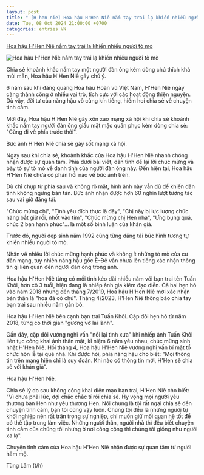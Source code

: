 ```yaml
---
layout: post
title: " [H hen nie] Hoa hậu H'Hen Niê nắm tay trai lạ khiến nhiều người tò mò"
date: Tue, 08 Oct 2024 21:00:00 +0700
categories: entries VN
---
```

[Hoa hậu H'Hen Niê nắm tay trai lạ khiến nhiều người tò mò](https://m.nguoiduatin.vn/hoa-hau-hhen-nie-nam-tay-trai-la-khien-nhieu-nguoi-to-mo-204241008215415196.htm)

![Hoa hậu H'Hen Niê nắm tay trai lạ khiến nhiều người tò mò](https://nguoiduatin.mediacdn.vn/zoom/600_315/84137818385850368/2024/10/8/hhen-nie-tham-gia-chuong-trinh-bien-gioi-bien-dao-trong-tim-toi10-09132088-17283991221491835899501-102-0-479-720-crop-17283991371141658438322.jpeg)

Chia sẻ khoảnh khắc nắm tay một người đàn ông kèm dòng chú thích khá mùi mẫn, Hoa hậu H'Hen Niê gây chú ý.

6 năm sau khi đăng quang Hoa hậu Hoàn vũ Việt Nam, H'Hen Niê ngày càng thành công ở nhiều vai trò, tích cực với các hoạt động thiện nguyện. Dù vậy, đời tư của nàng hậu vô cùng kín tiếng, hiếm hoi chia sẻ về chuyện tình cảm.



Mới đây, Hoa hậu H'Hen Niê gây xôn xao mạng xã hội khi chia sẻ khoảnh khắc nắm tay người đàn ông giấu mặt mặc quân phục kèm dòng chia sẻ: "Cùng đi về phía trước thôi".

Bức ảnh H'Hen Niê chia sẻ gây sốt mạng xã hội.

Ngay sau khi chia sẻ, khoảnh khắc của Hoa hậu H'Hen Niê nhanh chóng nhận được sự quan tâm. Phía dưới bài viết, dân tình để lại lời chúc mừng và bày tỏ sự tò mò về danh tính của người đàn ông này. Đến hiện tại, Hoa hậu H'Hen Niê chưa có phản hồi nào về bức ảnh trên.

Dù chỉ chụp từ phía sau và không rõ mặt, hình ảnh này vẫn đủ để khiến dân tình không ngừng bàn tán. Bức ảnh nhận được hơn 60 nghìn lượt tương tác sau vài giờ đăng tải.

"Chúc mừng chị", "Tình yêu đích thực là đây", "Chị này bị lực lượng chức năng bắt giữ rồi, nhốt vào tim", "Chúc mừng chị Hen nha", "Ưng bụng quá, chúc 2 bạn hạnh phúc"... là một số bình luận của khán giả.

Trước đó, người đẹp sinh năm 1992 cũng từng đăng tải bức hình tương tự khiến nhiều người tò mò.

Nhận về nhiều lời chúc mừng hạnh phúc và không ít những tò mò của cư dân mạng, tuy nhiên nàng hậu gốc Ê-Đê vẫn chưa lên tiếng xác nhận thông tin gì liên quan đến người đàn ông trong ảnh.

Hoa hậu H'Hen Niê từng có mối tình kéo dài nhiều năm với bạn trai tên Tuấn Khôi, hơn cô 3 tuổi, hiện đang là nhiếp ảnh gia kiêm đạo diễn. Cả hai hẹn hò vào năm 2018 nhưng đến tháng 7/2019, Hoa hậu H'Hen Niê mới xác nhận bản thân là "hoa đã có chủ". Tháng 4/2023, H'Hen Niê thông báo chia tay bạn trai sau nhiều năm gắn bó.

Hoa hậu H'Hen Niê bên cạnh bạn trai Tuấn Khôi. Cặp đôi hẹn hò từ năm 2018, từng có thời gian "gương vỡ lại lành".

Gần đây, cặp đôi vướng nghi vấn "nối lại tình xưa" khi nhiếp ảnh Tuấn Khôi liên tục công khai ảnh thân mật, kỉ niệm 6 năm yêu nhau, chúc mừng sinh nhật H'Hen Niê. Hồi tháng 4, Hoa hậu H'Hen Niê vướng nghi vấn bí mật tổ chức hôn lễ tại quê nhà. Khi được hỏi, phía nàng hậu cho biết: "Mọi thông tin trên mạng hiện chỉ là suy đoán. Khi nào có thông tin mới, H'Hen sẽ chia sẻ với khán giả".

Hoa hậu H'Hen Niê.

Chia sẻ lý do sau không công khai diện mạo bạn trai, H'Hen Niê cho biết: "Vì chưa phải lúc, đợi chắc chắc tí rồi chia sẻ. Hy vọng mọi người yêu thương bạn Hen như yêu thương Hen. Nói chung là tôi rất ngại chia sẻ đến chuyện tình cảm, bạn tôi cũng vậy luôn. Chúng tôi đều là những người tự khởi nghiệp nên rất trân trọng sự nghiệp, chỉ muốn giữ mối quan hệ tốt để có thể tập trung làm việc. Những người thân, người nhà thì đều biết chuyện tình cảm của chúng tôi nhưng ở nơi công cộng thì chúng tôi giống như người xa lạ".

Chuyện tình cảm của Hoa hậu H'Hen Niê nhận được sự quan tâm từ người hâm mộ.

Tùng Lâm (t/h)

